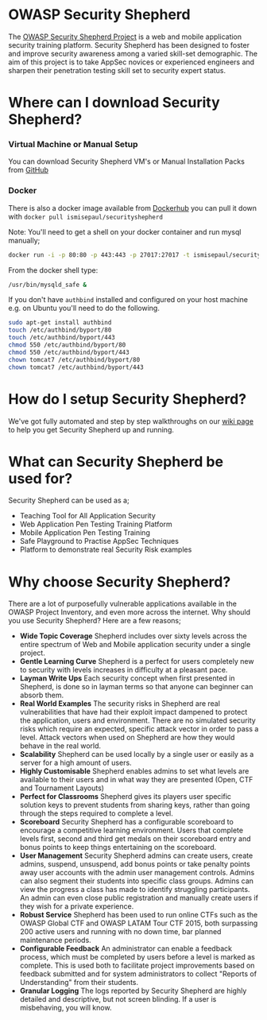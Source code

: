 # OWASP Security Shepherd
The [OWASP Security Shepherd Project](http://bit.ly/owaspSecurityShepherd) is a web and mobile application security training platform. Security Shepherd has been designed to foster and improve security awareness among a varied skill-set demographic. The aim of this project is to take AppSec novices or experienced engineers and sharpen their penetration testing skill set to security expert status.

# Where can I download Security Shepherd?

### Virtual Machine or Manual Setup
You can download Security Shepherd VM's or Manual Installation Packs from [GitHub](https://github.com/OWASP/SecurityShepherd/releases/tag/v3.0)

### Docker
There is also a docker image available from [Dockerhub](https://hub.docker.com/r/ismisepaul/securityshepherd/) you can pull it down with
`docker pull ismisepaul/securityshepherd`

Note: You'll need to get a shell on your docker container and run mysql manually;
```BASH
docker run -i -p 80:80 -p 443:443 -p 27017:27017 -t ismisepaul/securityshepherd /bin/bash
```
From the docker shell type:
```BASH
/usr/bin/mysqld_safe &
```
If you don't have `authbind` installed and configured on your host machine e.g. on Ubuntu you'll need to do the following.
```BASH
sudo apt-get install authbind
touch /etc/authbind/byport/80
touch /etc/authbind/byport/443
chmod 550 /etc/authbind/byport/80
chmod 550 /etc/authbind/byport/443
chown tomcat7 /etc/authbind/byport/80
chown tomcat7 /etc/authbind/byport/443
```

# How do I setup Security Shepherd?
We've got fully automated and step by step walkthroughs on our [wiki page](https://github.com/markdenihan/owaspSecurityShepherd/wiki) to help you get Security Shepherd up and running.

# What can Security Shepherd be used for?
Security Shepherd can be used as a;
* Teaching Tool for All Application Security
* Web Application Pen Testing Training Platform
* Mobile Application Pen Testing Training
* Safe Playground to Practise AppSec Techniques
* Platform to demonstrate real Security Risk examples

# Why choose Security Shepherd?
There are a lot of purposefully vulnerable applications available in the OWASP Project Inventory, and even more across the internet. Why should you use Security Shepherd? Here are a few reasons;
* **Wide Topic Coverage**
Shepherd includes over sixty levels across the entire spectrum of Web and Mobile application security under a single project.
* **Gentle Learning Curve**
Shepherd is a perfect for users completely new to security with levels increases in difficulty at a pleasant pace.
* **Layman Write Ups**
Each security concept when first presented in Shepherd, is done so in layman terms so that anyone can beginner can absorb them.
* **Real World Examples**
The security risks in Shepherd are real vulnerabilities that have had their exploit impact dampened to protect the application, users and environment. There are no simulated security risks which require an expected, specific attack vector in order to pass a level. Attack vectors when used on Shepherd are how they would behave in the real world.
* **Scalability**
Shepherd can be used locally by a single user or easily as a server for a high amount of users.
* **Highly Customisable**
Shepherd enables admins to set what levels are available to their users and in what way they are presented (Open, CTF and Tournament Layouts)
* **Perfect for Classrooms**
Shepherd gives its players user specific solution keys to prevent students from sharing keys, rather than going through the steps required to complete a level.
* **Scoreboard**
Security Shepherd has a configurable scoreboard to encourage a competitive learning environment. Users that complete levels first, second and third get medals on their scoreboard entry and bonus points to keep things entertaining on the scoreboard.
* **User Management**
Security Shepherd admins can create users, create admins, suspend, unsuspend, add bonus points or take penalty points away user accounts with the admin user management controls. Admins can also segment their students into specific class groups. Admins can view the progress a class has made to identify struggling participants. An admin can even close public registration and manually create users if they wish for a private experience.
* **Robust Service**
Shepherd has been used to run online CTFs such as the OWASP Global CTF and OWASP LATAM Tour CTF 2015, both surpassing 200 active users and running with no down time, bar planned maintenance periods.
* **Configurable Feedback**
An administrator can enable a feedback process, which must be completed by users before a level is marked as complete. This is used both to facilitate project improvements based on feedback submitted and for system administrators to collect "Reports of Understanding" from their students.
* **Granular Logging**
The logs reported by Security Shepherd are highly detailed and descriptive, but not screen blinding. If a user is misbehaving, you will know.
